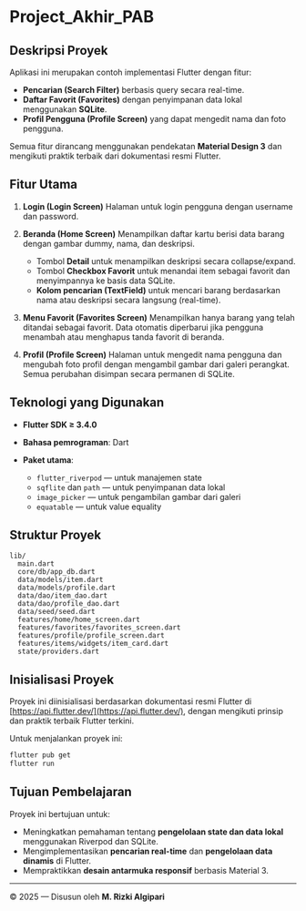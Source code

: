 # Project_Akhir_PAB

## Deskripsi Proyek
Aplikasi ini merupakan contoh implementasi Flutter dengan fitur:

* **Pencarian (Search Filter)** berbasis query secara real-time.
* **Daftar Favorit (Favorites)** dengan penyimpanan data lokal menggunakan **SQLite**.
* **Profil Pengguna (Profile Screen)** yang dapat mengedit nama dan foto pengguna.

Semua fitur dirancang menggunakan pendekatan **Material Design 3** dan mengikuti praktik terbaik dari dokumentasi resmi Flutter.

## Fitur Utama
1. **Login (Login Screen)**
   Halaman untuk login pengguna dengan username dan password.

2. **Beranda (Home Screen)**
   Menampilkan daftar kartu berisi data barang dengan gambar dummy, nama, dan deskripsi.

   * Tombol **Detail** untuk menampilkan deskripsi secara collapse/expand.
   * Tombol **Checkbox Favorit** untuk menandai item sebagai favorit dan menyimpannya ke basis data SQLite.
   * **Kolom pencarian (TextField)** untuk mencari barang berdasarkan nama atau deskripsi secara langsung (real-time).

2. **Menu Favorit (Favorites Screen)**
   Menampilkan hanya barang yang telah ditandai sebagai favorit.
   Data otomatis diperbarui jika pengguna menambah atau menghapus tanda favorit di beranda.

3. **Profil (Profile Screen)**
   Halaman untuk mengedit nama pengguna dan mengubah foto profil dengan mengambil gambar dari galeri perangkat.
   Semua perubahan disimpan secara permanen di SQLite.

## Teknologi yang Digunakan

* **Flutter SDK ≥ 3.4.0**
* **Bahasa pemrograman**: Dart
* **Paket utama**:

  * `flutter_riverpod` — untuk manajemen state
  * `sqflite` dan `path` — untuk penyimpanan data lokal
  * `image_picker` — untuk pengambilan gambar dari galeri
  * `equatable` — untuk value equality

## Struktur Proyek

```
lib/
  main.dart
  core/db/app_db.dart
  data/models/item.dart
  data/models/profile.dart
  data/dao/item_dao.dart
  data/dao/profile_dao.dart
  data/seed/seed.dart
  features/home/home_screen.dart
  features/favorites/favorites_screen.dart
  features/profile/profile_screen.dart
  features/items/widgets/item_card.dart
  state/providers.dart
```

## Inisialisasi Proyek

Proyek ini diinisialisasi berdasarkan dokumentasi resmi Flutter di [https://api.flutter.dev/](https://api.flutter.dev/), dengan mengikuti prinsip dan praktik terbaik Flutter terkini.

Untuk menjalankan proyek ini:

```bash
flutter pub get
flutter run
```

## Tujuan Pembelajaran

Proyek ini bertujuan untuk:

* Meningkatkan pemahaman tentang **pengelolaan state dan data lokal** menggunakan Riverpod dan SQLite.
* Mengimplementasikan **pencarian real-time** dan **pengelolaan data dinamis** di Flutter.
* Mempraktikkan **desain antarmuka responsif** berbasis Material 3.

---

© 2025 — Disusun oleh **M. Rizki Algipari**
